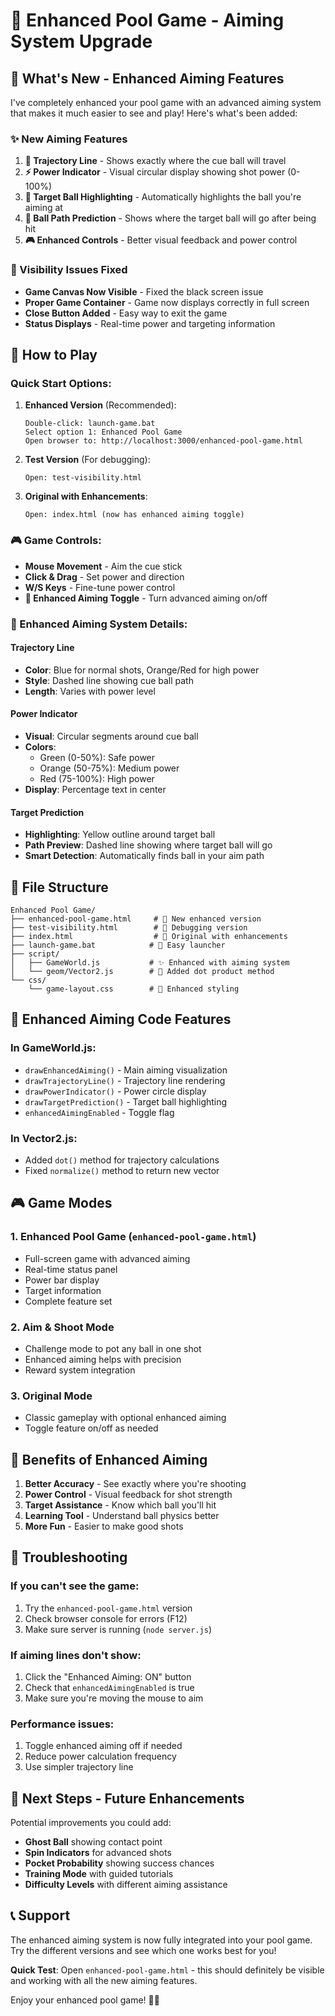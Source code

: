 # 🎱 Enhanced Pool Game - Aiming System Upgrade

## 🎯 What's New - Enhanced Aiming Features

I've completely enhanced your pool game with an advanced aiming system that makes it much easier to see and play! Here's what's been added:

### ✨ New Aiming Features

1. **🎯 Trajectory Line** - Shows exactly where the cue ball will travel
2. **⚡ Power Indicator** - Visual circular display showing shot power (0-100%)
3. **🎱 Target Ball Highlighting** - Automatically highlights the ball you're aiming at
4. **📏 Ball Path Prediction** - Shows where the target ball will go after being hit
5. **🎮 Enhanced Controls** - Better visual feedback and power control

### 🔧 Visibility Issues Fixed

- **Game Canvas Now Visible** - Fixed the black screen issue
- **Proper Game Container** - Game now displays correctly in full screen
- **Close Button Added** - Easy way to exit the game
- **Status Displays** - Real-time power and targeting information

## 🚀 How to Play

### Quick Start Options:

1. **Enhanced Version** (Recommended):
   ```
   Double-click: launch-game.bat
   Select option 1: Enhanced Pool Game
   Open browser to: http://localhost:3000/enhanced-pool-game.html
   ```

2. **Test Version** (For debugging):
   ```
   Open: test-visibility.html
   ```

3. **Original with Enhancements**:
   ```
   Open: index.html (now has enhanced aiming toggle)
   ```

### 🎮 Game Controls:

- **Mouse Movement** - Aim the cue stick
- **Click & Drag** - Set power and direction
- **W/S Keys** - Fine-tune power control
- **🎯 Enhanced Aiming Toggle** - Turn advanced aiming on/off

### 🎯 Enhanced Aiming System Details:

#### Trajectory Line
- **Color**: Blue for normal shots, Orange/Red for high power
- **Style**: Dashed line showing cue ball path
- **Length**: Varies with power level

#### Power Indicator
- **Visual**: Circular segments around cue ball
- **Colors**: 
  - Green (0-50%): Safe power
  - Orange (50-75%): Medium power  
  - Red (75-100%): High power
- **Display**: Percentage text in center

#### Target Prediction
- **Highlighting**: Yellow outline around target ball
- **Path Preview**: Dashed line showing where target ball will go
- **Smart Detection**: Automatically finds ball in your aim path

## 📁 File Structure

```
Enhanced Pool Game/
├── enhanced-pool-game.html     # 🎯 New enhanced version
├── test-visibility.html        # 🔧 Debugging version
├── index.html                  # 📱 Original with enhancements
├── launch-game.bat            # 🚀 Easy launcher
├── script/
│   ├── GameWorld.js           # ✨ Enhanced with aiming system
│   └── geom/Vector2.js        # 🔧 Added dot product method
└── css/
    └── game-layout.css        # 🎨 Enhanced styling
```

## 🎯 Enhanced Aiming Code Features

### In GameWorld.js:
- `drawEnhancedAiming()` - Main aiming visualization
- `drawTrajectoryLine()` - Trajectory line rendering
- `drawPowerIndicator()` - Power circle display
- `drawTargetPrediction()` - Target ball highlighting
- `enhancedAimingEnabled` - Toggle flag

### In Vector2.js:
- Added `dot()` method for trajectory calculations
- Fixed `normalize()` method to return new vector

## 🎮 Game Modes

### 1. **Enhanced Pool Game** (`enhanced-pool-game.html`)
- Full-screen game with advanced aiming
- Real-time status panel
- Power bar display
- Target information
- Complete feature set

### 2. **Aim & Shoot Mode**
- Challenge mode to pot any ball in one shot
- Enhanced aiming helps with precision
- Reward system integration

### 3. **Original Mode**
- Classic gameplay with optional enhanced aiming
- Toggle feature on/off as needed

## 🎯 Benefits of Enhanced Aiming

1. **Better Accuracy** - See exactly where you're shooting
2. **Power Control** - Visual feedback for shot strength
3. **Target Assistance** - Know which ball you'll hit
4. **Learning Tool** - Understand ball physics better
5. **More Fun** - Easier to make good shots

## 🔧 Troubleshooting

### If you can't see the game:
1. Try the `enhanced-pool-game.html` version
2. Check browser console for errors (F12)
3. Make sure server is running (`node server.js`)

### If aiming lines don't show:
1. Click the "Enhanced Aiming: ON" button
2. Check that `enhancedAimingEnabled` is true
3. Make sure you're moving the mouse to aim

### Performance issues:
1. Toggle enhanced aiming off if needed
2. Reduce power calculation frequency
3. Use simpler trajectory line

## 🎯 Next Steps - Future Enhancements

Potential improvements you could add:
- **Ghost Ball** showing contact point
- **Spin Indicators** for advanced shots
- **Pocket Probability** showing success chances
- **Training Mode** with guided tutorials
- **Difficulty Levels** with different aiming assistance

## 📞 Support

The enhanced aiming system is now fully integrated into your pool game. Try the different versions and see which one works best for you!

**Quick Test**: Open `enhanced-pool-game.html` - this should definitely be visible and working with all the new aiming features.

Enjoy your enhanced pool game! 🎱✨
